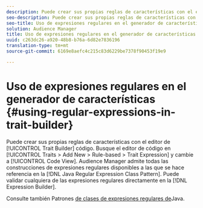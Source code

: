 ```yaml
---
description: Puede crear sus propias reglas de características con el editor de código del generador de rasgos. Busque el editor de código en Características > Agregar nuevo > Basado en reglas > Expresión de características y cambie a Vista de código. Audience Manager admite todas las construcciones de expresiones regulares disponibles a las que se hace referencia en el patrón de clases de expresiones regulares Java. Puede validar cualquiera de las expresiones regulares directamente en el Generador de expresiones.
seo-description: Puede crear sus propias reglas de características con el editor de código del generador de rasgos. Busque el editor de código en Características > Agregar nuevo > Basado en reglas > Expresión de características y cambie a Vista de código. Audience Manager admite todas las construcciones de expresiones regulares disponibles a las que se hace referencia en el patrón de clases de expresiones regulares Java. Puede validar cualquiera de las expresiones regulares directamente en el Generador de expresiones.
seo-title: Uso de expresiones regulares en el generador de características
solution: Audience Manager
title: Uso de expresiones regulares en el generador de características
uuid: c263dc26-a920-48b8-b76a-6d82e7836196
translation-type: tm+mt
source-git-commit: 6169e8aefc4c215c83d6229be7378f90453f19e9

---
```



# Uso de expresiones regulares en el generador de características {#using-regular-expressions-in-trait-builder}

Puede crear sus propias reglas de características con el editor de [!UICONTROL Trait Builder] código. Busque el editor de código en [!UICONTROL Traits > Add New > Rule-based > Trait Expression] y cambie a [!UICONTROL Code View]. Audience Manager admite todas las construcciones de expresiones regulares disponibles a las que se hace referencia en la [!DNL Java Regular Expression Class Pattern]. Puede validar cualquiera de las expresiones regulares directamente en la [!DNL Expression Builder].

Consulte también Patrones [de clases de expresiones regulares de](https://docs.oracle.com/javase/7/docs/api/java/util/regex/Pattern.html)Java.